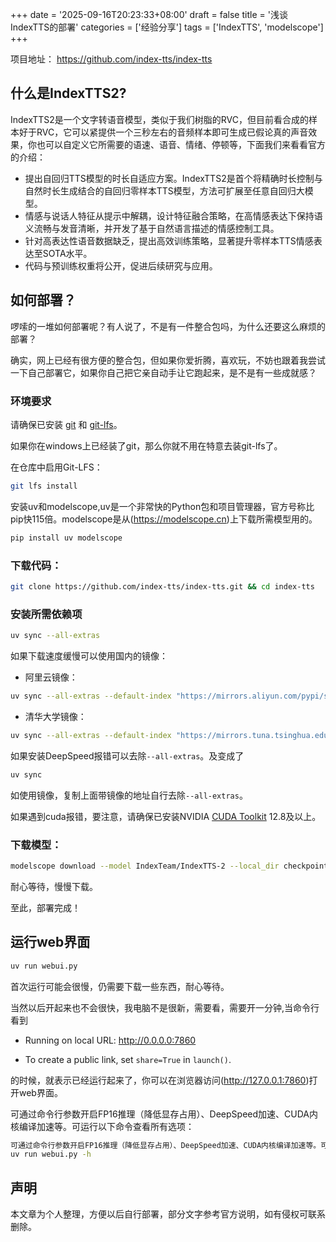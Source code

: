 +++
date = '2025-09-16T20:23:33+08:00'
draft = false
title = '浅谈IndexTTS的部署'
categories = ['经验分享']
tags = ['IndexTTS', 'modelscope']
+++

项目地址：
https://github.com/index-tts/index-tts

## 什么是IndexTTS2?

IndexTTS2是一个文字转语音模型，类似于我们树脂的RVC，但目前看合成的样本好于RVC，它可以紧提供一个三秒左右的音频样本即可生成已假论真的声音效果，你也可以自定义它所需要的语速、语音、情绪、停顿等，下面我们来看看官方的介绍：

 - 提出自回归TTS模型的时长自适应方案。IndexTTS2是首个将精确时长控制与自然时长生成结合的自回归零样本TTS模型，方法可扩展至任意自回归大模型。
 - 情感与说话人特征从提示中解耦，设计特征融合策略，在高情感表达下保持语义流畅与发音清晰，并开发了基于自然语言描述的情感控制工具。
 - 针对高表达性语音数据缺乏，提出高效训练策略，显著提升零样本TTS情感表达至SOTA水平。
 - 代码与预训练权重将公开，促进后续研究与应用。

## 如何部署？

啰嗦的一堆如何部署呢？有人说了，不是有一件整合包吗，为什么还要这么麻烦的部署？

确实，网上已经有很方便的整合包，但如果你爱折腾，喜欢玩，不妨也跟着我尝试一下自己部署它，如果你自己把它亲自动手让它跑起来，是不是有一些成就感？

### 环境要求

请确保已安装 [git](https://git-scm.com/downloads) 和 [git-lfs](https://git-lfs.com/)。

如果你在windows上已经装了git，那么你就不用在特意去装git-lfs了。

在仓库中启用Git-LFS：

```bash
git lfs install
```

安装uv和modelscope,uv是一个非常快的Python包和项目管理器，官方号称比pip快115倍。modelscope是从(https://modelscope.cn)上下载所需模型用的。

```bash
pip install uv modelscope
```

### 下载代码：

```bash
git clone https://github.com/index-tts/index-tts.git && cd index-tts
```

### 安装所需依赖项

```bash
uv sync --all-extras
```

如果下载速度缓慢可以使用国内的镜像：

- 阿里云镜像：

```bash
uv sync --all-extras --default-index "https://mirrors.aliyun.com/pypi/simple"
```
- 清华大学镜像：

```bash
uv sync --all-extras --default-index "https://mirrors.tuna.tsinghua.edu.cn/pypi/web/simple"
```

如果安装DeepSpeed报错可以去除`--all-extras`。及变成了

```bash
uv sync
```

如使用镜像，复制上面带镜像的地址自行去除`--all-extras`。

如果遇到cuda报错，要注意，请确保已安装NVIDIA [CUDA Toolkit](https://developer.nvidia.com/cuda-toolkit) 12.8及以上。

### 下载模型：

```bash
modelscope download --model IndexTeam/IndexTTS-2 --local_dir checkpoints
```

耐心等待，慢慢下载。

至此，部署完成！

## 运行web界面

```bash
uv run webui.py
```

首次运行可能会很慢，仍需要下载一些东西，耐心等待。

当然以后开起来也不会很快，我电脑不是很新，需要看，需要开一分钟,当命令行看到

* Running on local URL:  http://0.0.0.0:7860

* To create a public link, set `share=True` in `launch()`.

的时候，就表示已经运行起来了，你可以在浏览器访问(http://127.0.0.1:7860)打开web界面。

可通过命令行参数开启FP16推理（降低显存占用）、DeepSpeed加速、CUDA内核编译加速等。可运行以下命令查看所有选项：

```bash
可通过命令行参数开启FP16推理（降低显存占用）、DeepSpeed加速、CUDA内核编译加速等。可运行以下命令查看所有选项：
uv run webui.py -h
```

## 声明

本文章为个人整理，方便以后自行部署，部分文字参考官方说明，如有侵权可联系删除。